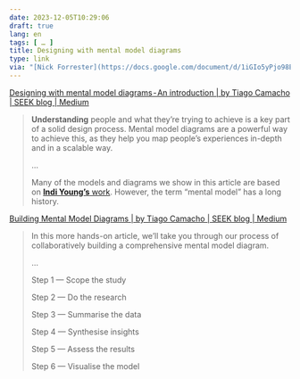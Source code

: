 ```yaml
---
date: 2023-12-05T10:29:06
draft: true
lang: en
tags: [ … ]
title: Designing with mental model diagrams
type: link
via: "[Nick Forrester](https://docs.google.com/document/d/1iGIo5yPjo98EV91nB7LBZVH6FbrUMsCaYpmV3eQzwtI/edit?usp=sharing)"
---
```


[Designing with mental model diagrams - An introduction | by Tiago Camacho | SEEK blog | Medium](https://medium.com/seek-blog/designing-with-mental-model-diagrams-an-introduction-5eadd21daf54)

> **Understanding** people and what they’re trying to achieve is a key part of a solid design process. Mental model diagrams are a powerful way to achieve this, as they help you map people’s experiences in-depth and in a scalable way.
>
> …
>
> Many of the models and diagrams we show in this article are based on [**Indi Young’s** work](https://interactiondesignresearch.files.wordpress.com/2012/03/mentalmodelssmall.pdf). However, the term “mental model” has a long history.

[Building Mental Model Diagrams | by Tiago Camacho | SEEK blog | Medium](https://medium.com/seek-blog/building-mental-model-diagrams-72f30fc879f3)

> In this more hands-on article, we’ll take you through our process of collaboratively building a comprehensive mental model diagram.
>
> …
>
> Step 1 — Scope the study
>
> Step 2 — Do the research
>
> Step 3 — Summarise the data
>
> Step 4 — Synthesise insights
>
> Step 5 — Assess the results
>
> Step 6 — Visualise the model
